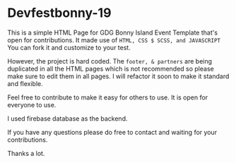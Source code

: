 # Devfestbonny-19

This is a simple HTML Page for GDG Bonny Island Event Template that's open for contributions. It made use of `HTML, CSS $ SCSS, and JAVASCRIPT` 
You can fork it and customize to your test.

However, the project is hard coded. The `footer, & partners` are being duplicated in all the HTML pages which is not recommended 
so please make sure to edit them in all pages. I will refactor it soon to make it standard and flexible. 

Feel free to contribute to make it easy for others to use. It is open for everyone to use.

I used firebase database as the backend.

If you have any questions please do free to contact and waiting for your contributions.

Thanks a lot.
